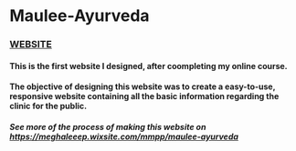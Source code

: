 # Maulee-Ayurveda

### [WEBSITE](https://mauleeayurveda.in) <br>
#### This is the first website I designed, after coompleting my online course.

#### The objective of designing this website was to create a easy-to-use, responsive website containing all the basic information regarding the clinic for the public.


##### See more of the process of making this website on https://meghaleeep.wixsite.com/mmpp/maulee-ayurveda
